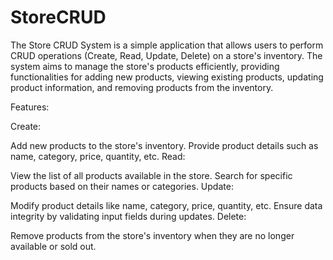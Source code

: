 # StoreCRUD
The Store CRUD System is a simple application that allows users to perform CRUD operations (Create, Read, Update, Delete) on a store's inventory. The system aims to manage the store's products efficiently, providing functionalities for adding new products, viewing existing products, updating product information, and removing products from the inventory.

Features:

Create:

Add new products to the store's inventory.
Provide product details such as name, category, price, quantity, etc.
Read:

View the list of all products available in the store.
Search for specific products based on their names or categories.
Update:

Modify product details like name, category, price, quantity, etc.
Ensure data integrity by validating input fields during updates.
Delete:

Remove products from the store's inventory when they are no longer available or sold out.
